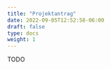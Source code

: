 ```yaml
---
title: "Projektantrag"
date: 2022-09-05T12:52:58-06:00
draft: false
type: docs
weight: 1
---
```


TODO
